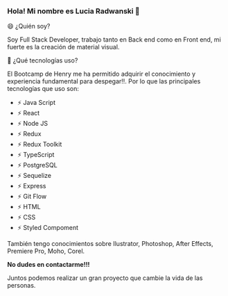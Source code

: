 ### Hola! Mi nombre es Lucia Radwanski 👋

😄 ¿Quién soy?

Soy Full Stack Developer, trabajo tanto en Back end como en Front end, mi fuerte es la creación de material visual.


🚀 ¿Qué tecnologías uso?

El Bootcamp de Henry me ha permitido adquirir el conocimiento y experiencia fundamental para despegar!!. Por lo que las principales tecnologías que uso son:


- ⚡ Java Script
- ⚡ React 
- ⚡ Node JS
- ⚡ Redux
- ⚡ Redux Toolkit
- ⚡ TypeScript
- ⚡ PostgreSQL
- ⚡ Sequelize
- ⚡ Express
- ⚡ Git Flow
- ⚡ HTML
- ⚡ CSS
- ⚡ Styled Compoment

También tengo conocimientos sobre Ilustrator, Photoshop, After Effects, Premiere Pro, Moho, Corel.

**No dudes en contactarme!!!**

Juntos podemos realizar un gran proyecto que cambie la vida de las personas.


